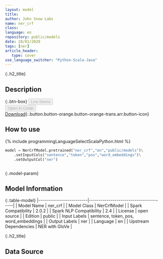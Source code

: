 ```yaml
---
layout: model
title: 
author: John Snow Labs
name: ner_crf
class: 
language: en
repository: public/models
date: 28/01/2020
tags: [ner]
article_header:
   type: cover
use_language_switcher: "Python-Scala-Java"
---
```


{:.h2_title}
## Description 




{:.btn-box}
<button class="button button-orange" disabled>Live Demo</button><br/><button class="button button-orange" disabled>Open in Colab</button><br/>[Download](https://s3.amazonaws.com/auxdata.johnsnowlabs.com/public/models/ner_crf_en_2.0.2_2.4_1580237286004.zip){:.button.button-orange.button-orange-trans.arr.button-icon}<br/>

## How to use 
<div class="tabs-box" markdown="1">

{% include programmingLanguageSelectScalaPython.html %}

```python
model = NerCrfModel.pretrained("ner_crf","en","public/models")\
	.setInputCols("sentence","token","pos","word_embeddings")\
	.setOutputCol("ner")
```

```scala

```
</div>



{:.model-param}
## Model Information

{:.table-model}
|-------------------------|---------------------------------------|
| Model Name              | ner_crf                               |
| Model Class             | NerCrfModel                           |
| Spark Compatibility     | 2.0.2                                 |
| Spark NLP Compatibility | 2.4                                   |
| License                 | open source                           |
| Edition                 | public                                |
| Input Labels            | sentence, token, pos, word_embeddings |
| Output Labels           | ner                                   |
| Language                | en                                    |
| Upstream Dependencies   | NER with GloVe                        |




{:.h2_title}
## Data Source


